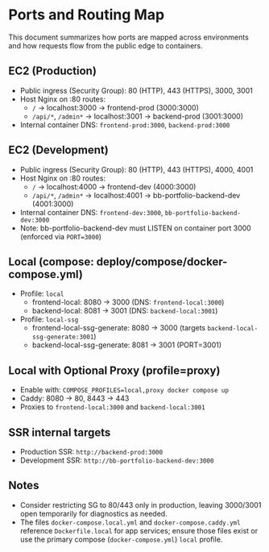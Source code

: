 # Ports and Routing Map

This document summarizes how ports are mapped across environments and how requests flow from the public edge to containers.

## EC2 (Production)

- Public ingress (Security Group): 80 (HTTP), 443 (HTTPS), 3000, 3001
- Host Nginx on :80 routes:
  - `/` → localhost:3000 → frontend-prod (3000:3000)
  - `/api/*`, `/admin*` → localhost:3001 → backend-prod (3001:3000)
- Internal container DNS: `frontend-prod:3000`, `backend-prod:3000`

## EC2 (Development)

- Public ingress (Security Group): 80 (HTTP), 443 (HTTPS), 4000, 4001
- Host Nginx on :80 routes:
  - `/` → localhost:4000 → frontend-dev (4000:3000)
  - `/api/*`, `/admin*` → localhost:4001 → bb-portfolio-backend-dev (4001:3000)
- Internal container DNS: `frontend-dev:3000`, `bb-portfolio-backend-dev:3000`
- Note: bb-portfolio-backend-dev must LISTEN on container port 3000 (enforced via `PORT=3000`)

## Local (compose: deploy/compose/docker-compose.yml)

- Profile: `local`
  - frontend-local: 8080 → 3000 (DNS: `frontend-local:3000`)
  - backend-local: 8081 → 3001 (DNS: `backend-local:3001`)
- Profile: `local-ssg`
  - frontend-local-ssg-generate: 8080 → 3000 (targets `backend-local-ssg-generate:3001`)
  - backend-local-ssg-generate: 8081 → 3001 (PORT=3001)

## Local with Optional Proxy (profile=proxy)

- Enable with: `COMPOSE_PROFILES=local,proxy docker compose up`
- Caddy: 8080 → 80, 8443 → 443
- Proxies to `frontend-local:3000` and `backend-local:3001`

## SSR internal targets

- Production SSR: `http://backend-prod:3000`
- Development SSR: `http://bb-portfolio-backend-dev:3000`

## Notes

- Consider restricting SG to 80/443 only in production, leaving 3000/3001 open temporarily for diagnostics as needed.
- The files `docker-compose.local.yml` and `docker-compose.caddy.yml` reference `Dockerfile.local` for app services; ensure those files exist or use the primary compose (`docker-compose.yml`) `local` profile.
